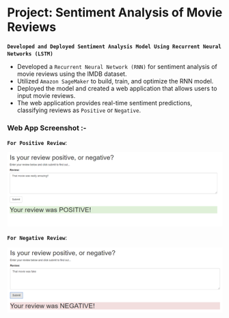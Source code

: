 # Project: Sentiment Analysis of Movie Reviews
**`Developed and Deployed Sentiment Analysis Model Using Recurrent Neural Networks (LSTM)`**
* Developed a `Recurrent Neural Network (RNN)` for sentiment analysis of movie reviews using the IMDB dataset.
* Utilized `Amazon SageMaker` to build, train, and optimize the RNN model.
* Deployed the model and created a web application that allows users to input movie reviews.
* The web application provides real-time sentiment predictions, classifying reviews as `Positive` or `Negative`.

### Web App Screenshot :-

**`For Positive Review`**:

![Positive Review](/web-app-positive-review.png)

**`For Negative Review`**:

![Negative Review](/web-app-negative-review.png)
